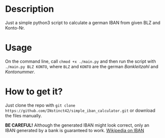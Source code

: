 # Description
Just a simple python3 script to calculate a german IBAN from given BLZ and Konto-Nr.

# Usage
On the command line, call `chmod +x ./main.py` and then run the script with `./main.py BLZ KONTO`,
where `BLZ` and `KONTO` are the german _Bankleitzahl_ and _Kontonummer_.

# How to get it?
Just clone the repo with `git clone https://github.com/INstinct42/simple_iban_calculator.git` or download the files manually.

__BE CAREFUL!__
Although the generated IBAN might look correct, only an IBAN generated by a bank is guaranteed to work. [Wikipedia on IBAN][1]

[1]: https://en.wikipedia.org/wiki/International_Bank_Account_Number#Processing
